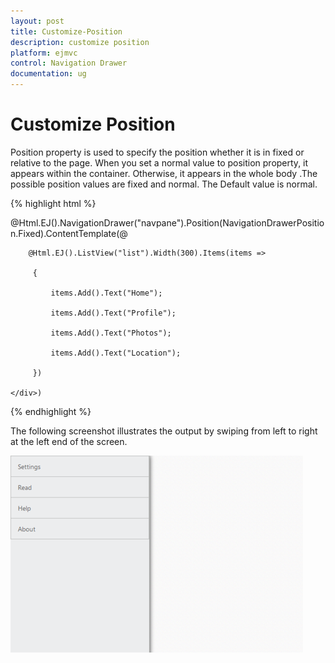 ```yaml
---
layout: post
title: Customize-Position
description: customize position
platform: ejmvc
control: Navigation Drawer
documentation: ug
---
```


# Customize Position

Position property is used to specify the position whether it is in fixed or relative to the page. When you set a normal value to position property, it appears within the container. Otherwise, it appears in the whole body .The possible position values are fixed and normal. The Default value is normal.



{% highlight html %}

@Html.EJ().NavigationDrawer("navpane").Position(NavigationDrawerPosition.Fixed).ContentTemplate(@<div>

        @Html.EJ().ListView("list").Width(300).Items(items =>

         {

             items.Add().Text("Home");

             items.Add().Text("Profile");

             items.Add().Text("Photos");

             items.Add().Text("Location");

         })

    </div>) 



{% endhighlight %}



The following screenshot illustrates the output by swiping from left to right at the left end of the screen.

![](Customize-Position_images/Customize-Position_img1.png)



